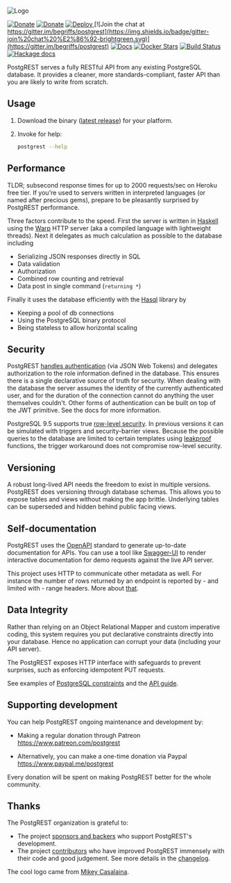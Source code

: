 ![Logo](static/logo.png "Logo")

[![Donate](https://img.shields.io/badge/Donate-Patreon-orange.svg?colorB=F96854)](https://www.patreon.com/postgrest)
[![Donate](https://img.shields.io/badge/Donate-PayPal-green.svg)](https://www.paypal.me/postgrest)
<a href="https://heroku.com/deploy?template=https://github.com/PostgREST/postgrest">
  <img src="https://img.shields.io/badge/%E2%86%91_Deploy_to-Heroku-7056bf.svg" alt="Deploy">
</a>
[![Join the chat at https://gitter.im/begriffs/postgrest](https://img.shields.io/badge/gitter-join%20chat%20%E2%86%92-brightgreen.svg)](https://gitter.im/begriffs/postgrest)
[![Docs](https://img.shields.io/badge/docs-latest-brightgreen.svg?style=flat)](http://postgrest.org)
[![Docker Stars](https://img.shields.io/docker/pulls/postgrest/postgrest.svg)](https://hub.docker.com/r/postgrest/postgrest/)
[![Build Status](https://circleci.com/gh/PostgREST/postgrest/tree/master.svg?style=shield)](https://circleci.com/gh/PostgREST/postgrest/tree/master)
[![Hackage docs](https://img.shields.io/hackage/v/postgrest.svg?label=hackage)](http://hackage.haskell.org/package/postgrest)

PostgREST serves a fully RESTful API from any existing PostgreSQL
database. It provides a cleaner, more standards-compliant, faster
API than you are likely to write from scratch.

## Usage

1. Download the binary ([latest release](https://github.com/PostgREST/postgrest/releases/latest))
   for your platform.
2. Invoke for help:

    ```bash
    postgrest --help
    ```

## Performance

TLDR; subsecond response times for up to 2000 requests/sec on Heroku
free tier. If you're used to servers written in interpreted languages
(or named after precious gems), prepare to be pleasantly surprised by
PostgREST performance.

Three factors contribute to the speed. First the server is written
in [Haskell](https://www.haskell.org/) using the
[Warp](http://www.yesodweb.com/blog/2011/03/preliminary-warp-cross-language-benchmarks)
HTTP server (aka a compiled language with lightweight threads).
Next it delegates as much calculation as possible to the database
including

* Serializing JSON responses directly in SQL
* Data validation
* Authorization
* Combined row counting and retrieval
* Data post in single command (`returning *`)

Finally it uses the database efficiently with the
[Hasql](https://nikita-volkov.github.io/hasql-benchmarks/) library
by

* Keeping a pool of db connections
* Using the PostgreSQL binary protocol
* Being stateless to allow horizontal scaling

## Security

PostgREST [handles
authentication](http://postgrest.org/en/stable/auth.html) (via JSON Web
Tokens) and delegates authorization to the role information defined in
the database. This ensures there is a single declarative source of truth
for security.  When dealing with the database the server assumes the
identity of the currently authenticated user, and for the duration of
the connection cannot do anything the user themselves couldn't. Other
forms of authentication can be built on top of the JWT primitive. See
the docs for more information.

PostgreSQL 9.5 supports true [row-level
security](http://www.postgresql.org/docs/9.5/static/ddl-rowsecurity.html).
In previous versions it can be simulated with triggers and
security-barrier views. Because the possible queries to the database
are limited to certain templates using
[leakproof](http://blog.2ndquadrant.com/how-do-postgresql-security_barrier-views-work/)
functions, the trigger workaround does not compromise row-level
security.

## Versioning

A robust long-lived API needs the freedom to exist in multiple
versions. PostgREST does versioning through database schemas. This
allows you to expose tables and views without making the app brittle.
Underlying tables can be superseded and hidden behind public facing
views.

## Self-documentation

PostgREST uses the [OpenAPI](https://openapis.org/) standard to
generate up-to-date documentation for APIs. You can use a tool like
[Swagger-UI](https://github.com/swagger-api/swagger-ui) to render
interactive documentation for demo requests against the live API server.

This project uses HTTP to communicate other metadata as well.  For
instance the number of rows returned by an endpoint is reported by -
and limited with - range headers. More about
[that](http://begriffs.com/posts/2014-03-06-beyond-http-header-links.html).

## Data Integrity

Rather than relying on an Object Relational Mapper and custom
imperative coding, this system requires you put declarative constraints
directly into your database. Hence no application can corrupt your
data (including your API server).

The PostgREST exposes HTTP interface with safeguards to prevent
surprises, such as enforcing idempotent PUT requests.

See examples of [PostgreSQL
constraints](http://www.tutorialspoint.com/postgresql/postgresql_constraints.htm)
and the [API guide](http://postgrest.org/en/stable/api.html).

## Supporting development

You can help PostgREST ongoing maintenance and development by:

- Making a regular donation through Patreon https://www.patreon.com/postgrest

- Alternatively, you can make a one-time donation via Paypal https://www.paypal.me/postgrest

Every donation will be spent on making PostgREST better for the whole community.

## Thanks

The PostgREST organization is grateful to:

- The project [sponsors and backers](https://github.com/PostgREST/postgrest/blob/master/BACKERS.md) who support PostgREST's development.
- The project [contributors](https://github.com/PostgREST/postgrest/graphs/contributors) who have improved PostgREST immensely with their code
  and good judgement. See more details in the [changelog](https://github.com/PostgREST/postgrest/blob/master/CHANGELOG.md).

The cool logo came from [Mikey Casalaina](https://github.com/casalaina).
